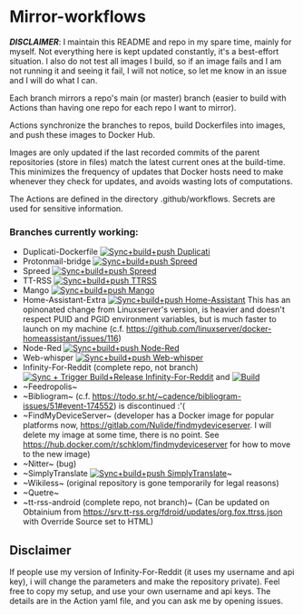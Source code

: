 # Mirror-workflows

***DISCLAIMER***: I maintain this README and repo in my spare time, mainly for myself. Not everything here is kept updated constantly, it's a best-effort situation. I also do not test all images I build, so if an image fails and I am not running it and seeing it fail, I will not notice, so let me know in an issue and I will do what I can.

Each branch mirrors a repo's main (or master) branch (easier to build with Actions than having one repo for each repo I want to mirror).

Actions synchronize the branches to repos, build Dockerfiles into images, and push these images to Docker Hub.

Images are only updated if the last recorded commits of the parent repositories (store in files) match the latest current ones at the build-time. This minimizes the frequency of updates that Docker hosts need to make whenever they check for updates, and avoids wasting lots of computations.

The Actions are defined in the directory .github/workflows. Secrets are used for sensitive information.

### Branches currently working:

- Duplicati-Dockerfile [![Sync+build+push Duplicati](https://github.com/schklom/Mirror-workflows/actions/workflows/Sync+build+push%20Duplicati.yml/badge.svg)](https://github.com/schklom/Mirror-workflows/actions/workflows/Sync+build+push%20Duplicati.yml)
- Protonmail-bridge [![Sync+build+push Spreed](https://github.com/schklom/Mirror-workflows/actions/workflows/Sync+build+push%20Protonmail-bridge.yml/badge.svg)](https://github.com/schklom/Mirror-workflows/actions/workflows/Sync+build+push%20Protonmail-bridge.yml)
- Spreed [![Sync+build+push Spreed](https://github.com/schklom/Mirror-workflows/actions/workflows/Sync+build+push%20Spreed.yml/badge.svg)](https://github.com/schklom/Mirror-workflows/actions/workflows/Sync+build+push%20Spreed.yml)
- TT-RSS [![Sync+build+push TTRSS](https://github.com/schklom/Mirror-workflows/actions/workflows/Sync+build+push%20TTRSS.yml/badge.svg)](https://github.com/schklom/Mirror-workflows/actions/workflows/Sync+build+push%20TTRSS.yml)
- Mango [![Sync+build+push Mango](https://github.com/schklom/Mirror-workflows/actions/workflows/Sync+build+push%20Mango.yml/badge.svg)](https://github.com/schklom/Mirror-workflows/actions/workflows/Sync+build+push%20Mango.yml)
- Home-Assistant-Extra [![Sync+build+push Home-Assistant](https://github.com/schklom/Mirror-workflows/actions/workflows/Sync+build+push%20Home-Assistant.yml/badge.svg)](https://github.com/schklom/Mirror-workflows/actions/workflows/Sync+build+push%20Home-Assistant.yml) This has an opinonated change from Linuxserver's version, is heavier and doesn't respect PUID and PGID environment variables, but is much faster to launch on my machine (c.f. https://github.com/linuxserver/docker-homeassistant/issues/116)
- Node-Red [![Sync+build+push Node-Red](https://github.com/schklom/Mirror-workflows/actions/workflows/Sync+build+push%20Node-Red.yml/badge.svg)](https://github.com/schklom/Mirror-workflows/actions/workflows/Sync+build+push%20Node-Red.yml)
- Web-whisper [![Sync+build+push Web-whisper](https://github.com/schklom/Mirror-workflows/actions/workflows/Sync+build+push%20Web-whisper.yml/badge.svg)](https://github.com/schklom/Mirror-workflows/actions/workflows/Sync+build+push%20Web-whisper.yml)
- Infinity-For-Reddit (complete repo, not branch) [![Sync + Trigger Build+Release Infinity-For-Reddit](https://github.com/schklom/Mirror-workflows/actions/workflows/Sync%20+%20Trigger%20Build+Release%20Infinity-For-Reddit.yml/badge.svg)](https://github.com/schklom/Mirror-workflows/actions/workflows/Sync%20+%20Trigger%20Build+Release%20Infinity-For-Reddit.yml) and [![Build](https://github.com/schklom/Infinity-For-Reddit/actions/workflows/build.yml/badge.svg)](https://github.com/schklom/Infinity-For-Reddit/actions/workflows/build.yml)
- ~Feedropolis~
- ~Bibliogram~ (c.f. https://todo.sr.ht/~cadence/bibliogram-issues/51#event-174552) is discontinued :'(
- ~FindMyDeviceServer~ (developer has a Docker image for popular platforms now, https://gitlab.com/Nulide/findmydeviceserver. I will delete my image at some time, there is no point. See https://hub.docker.com/r/schklom/findmydeviceserver for how to move to the new image)
- ~Nitter~ (bug)
- ~SimplyTranslate [![Sync+build+push SimplyTranslate](https://github.com/schklom/Mirror-workflows/actions/workflows/Sync+build+push%20SimplyTranslate.yml/badge.svg)](https://github.com/schklom/Mirror-workflows/actions/workflows/Sync+build+push%20SimplyTranslate.yml)~
- ~Wikiless~ (original repository is gone temporarily for legal reasons)
- ~Quetre~
- ~tt-rss-android (complete repo, not branch)~ (Can be updated on Obtainium from https://srv.tt-rss.org/fdroid/updates/org.fox.ttrss.json with Override Source set to HTML)


## Disclaimer
If people use my version of Infinity-For-Reddit (it uses my username and api key), i will change the parameters and make the repository private). Feel free to copy my setup, and use your own username and api keys. The details are in the Action yaml file, and you can ask me by opening issues.
